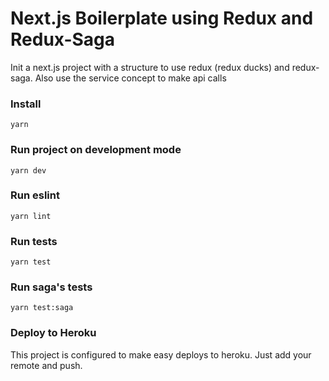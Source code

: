 # Next.js Boilerplate using Redux and Redux-Saga

Init a next.js project with a structure to use redux (redux ducks) and redux-saga. Also use the service concept to make api calls

### Install
```
yarn
```

### Run project on development mode
```
yarn dev
```

### Run eslint
```
yarn lint
```

### Run tests
```
yarn test
```

### Run saga's tests
```
yarn test:saga
```

### Deploy to Heroku
This project is configured to make easy deploys to heroku. Just add your remote and push.
